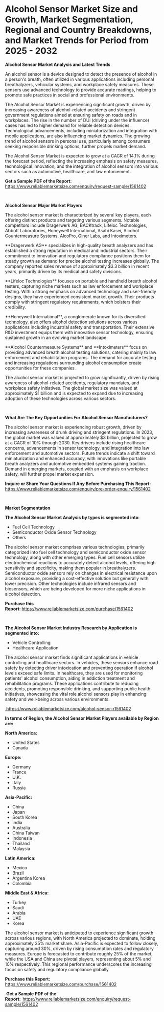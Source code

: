 <p><h1>Alcohol Sensor Market Size and Growth, Market Segmentation, Regional and Country Breakdowns, and Market Trends for Period from 2025 -  2032</h1></p><p><strong>Alcohol Sensor Market Analysis and Latest Trends</strong></p>
<p><p>An alcohol sensor is a device designed to detect the presence of alcohol in a person's breath, often utilized in various applications including personal breathalyzers, vehicular systems, and workplace safety measures. These sensors use advanced technology to provide accurate readings, helping to promote safe practices in social and professional environments.</p><p>The Alcohol Sensor Market is experiencing significant growth, driven by increasing awareness of alcohol-related accidents and stringent government regulations aimed at ensuring safety on roads and in workplaces. The rise in the number of DUI (driving under the influence) cases has led to higher demand for reliable detection devices. Technological advancements, including miniaturization and integration with mobile applications, are also influencing market dynamics. The growing trend of alcohol sensors in personal use, particularly among consumers seeking responsible drinking options, further propels market demand. </p><p>The Alcohol Sensor Market is expected to grow at a CAGR of 14.1% during the forecast period, reflecting the increasing emphasis on safety measures, technological innovation, and the integration of alcohol sensors into various sectors such as automotive, healthcare, and law enforcement.</p></p>
<p><strong>Get a Sample PDF of the Report:&nbsp;</strong> <a href="https://www.reliablemarketsize.com/enquiry/request-sample/1561402?utm_campaign=3532&utm_medium=2&utm_source=Github&utm_content=ia&utm_term=15042025&utm_id=alcohol-sensor">https://www.reliablemarketsize.com/enquiry/request-sample/1561402</a></p>
<p>&nbsp;</p>
<p><strong>Alcohol Sensor Major Market Players</strong></p>
<p><p>The alcohol sensor market is characterized by several key players, each offering distinct products and targeting various segments. Notable competitors include Dragerwerk AG, BACKtrack, Lifeloc Technologies, Abbott Laboratories, Honeywell International, Asahi Kasei, Alcohol Countermeasure Systems, AlcoPro, Giner Labs, and Intoximeters.</p><p>**Dragerwerk AG** specializes in high-quality breath analyzers and has established a strong reputation in medical and industrial sectors. Their commitment to innovation and regulatory compliance positions them for steady growth as demand for precise alcohol testing increases globally. The company reported sales revenue of approximately $3.3 billion in recent years, primarily driven by its medical and safety divisions.</p><p>**Lifeloc Technologies** focuses on portable and handheld breath alcohol testers, capturing niche markets such as law enforcement and workplace testing. With a strong emphasis on advanced technology and user-friendly designs, they have experienced consistent market growth. Their products comply with stringent regulatory requirements, which bolsters their credibility.</p><p>**Honeywell International**, a conglomerate known for its diversified technology, also offers alcohol detection solutions across various applications including industrial safety and transportation. Their extensive R&D investment equips them with innovative sensor technology, ensuring sustained growth in an evolving market landscape.</p><p>**Alcohol Countermeasure Systems** and **Intoximeters** focus on providing advanced breath alcohol testing solutions, catering mainly to law enforcement and rehabilitation programs. The demand for accurate testing and increasing regulations surrounding alcohol consumption create opportunities for these companies.</p><p>The alcohol sensor market is projected to grow significantly, driven by rising awareness of alcohol-related accidents, regulatory mandates, and workplace safety initiatives. The global market size was valued at approximately $1 billion and is expected to expand due to increasing adoption of these technologies across various sectors.</p></p>
<p>&nbsp;</p>
<p><strong>What Are The Key Opportunities For Alcohol Sensor Manufacturers?</strong></p>
<p><p>The alcohol sensor market is experiencing robust growth, driven by increasing awareness of drunk driving and stringent regulations. In 2023, the global market was valued at approximately $3 billion, projected to grow at a CAGR of 10% through 2030. Key drivers include rising healthcare concerns, advancements in sensor technology, and integration into law enforcement and automotive sectors. Future trends indicate a shift toward miniaturization and enhanced accuracy, with innovations like portable breath analyzers and automotive embedded systems gaining traction. Demand in emerging markets, coupled with an emphasis on workplace safety, will further propel market expansion.</p></p>
<p><strong>Inquire or Share Your Questions If Any Before Purchasing This Report:</strong> <a href="https://www.reliablemarketsize.com/enquiry/pre-order-enquiry/1561402?utm_campaign=3532&utm_medium=2&utm_source=Github&utm_content=ia&utm_term=15042025&utm_id=alcohol-sensor">https://www.reliablemarketsize.com/enquiry/pre-order-enquiry/1561402</a></p>
<p>&nbsp;</p>
<p><strong>Market Segmentation</strong></p>
<p><strong>The Alcohol Sensor Market Analysis by types is segmented into:</strong></p>
<p><ul><li>Fuel Cell Technology</li><li>Semiconductor Oxide Sensor Technology</li><li>Others</li></ul></p>
<p><p>The alcohol sensor market comprises various technologies, primarily categorized into fuel cell technology and semiconductor oxide sensor technology, along with other emerging types. Fuel cell sensors utilize electrochemical reactions to accurately detect alcohol levels, offering high sensitivity and specificity, making them popular in breathalyzers. Semiconductor oxide sensors rely on changes in electrical resistance upon alcohol exposure, providing a cost-effective solution but generally with lower precision. Other technologies include infrared sensors and biosensors, which are being developed for more niche applications in alcohol detection.</p></p>
<p><strong>Purchase this Report:&nbsp;</strong><a href="https://www.reliablemarketsize.com/purchase/1561402?utm_campaign=3532&utm_medium=2&utm_source=Github&utm_content=ia&utm_term=15042025&utm_id=alcohol-sensor">https://www.reliablemarketsize.com/purchase/1561402</a></p>
<p>&nbsp;</p>
<p><strong>The Alcohol Sensor Market Industry Research by Application is segmented into:</strong></p>
<p><ul><li>Vehicle Controlling</li><li>Healthcare Application</li></ul></p>
<p><p>The alcohol sensor market finds significant applications in vehicle controlling and healthcare sectors. In vehicles, these sensors enhance road safety by detecting driver intoxication and preventing operation if alcohol levels exceed safe limits. In healthcare, they are used for monitoring patients' alcohol consumption, aiding in addiction treatment and rehabilitation programs. These applications contribute to reducing accidents, promoting responsible drinking, and supporting public health initiatives, showcasing the vital role alcohol sensors play in enhancing safety and well-being across various environments.</p></p>
<p><a href="https://www.reliablemarketsize.com/alcohol-sensor-r1561402?utm_campaign=3532&utm_medium=2&utm_source=Github&utm_content=ia&utm_term=15042025&utm_id=alcohol-sensor">&nbsp;https://www.reliablemarketsize.com/alcohol-sensor-r1561402</a></p>
<p><strong>In terms of Region, the Alcohol Sensor Market Players available by Region are:</strong></p>
<p>
    <p> <strong> North America: </strong>
        <ul>
            <li>United States</li>
            <li>Canada</li>
        </ul>
        </p> 
    <p> <strong> Europe: </strong>
        <ul>
            <li>Germany</li>
            <li>France</li>
            <li>U.K.</li>
            <li>Italy</li>
            <li>Russia</li>
        </ul>
        </p> 
    <p> <strong> Asia-Pacific: </strong>
        <ul>
            <li>China</li>
            <li>Japan</li>
            <li>South Korea</li>
            <li>India</li>
            <li>Australia</li>
            <li>China Taiwan</li>
            <li>Indonesia</li>
            <li>Thailand</li>
            <li>Malaysia</li>
        </ul>
        </p> 
    <p> <strong> Latin America: </strong>
        <ul>
            <li>Mexico</li>
            <li>Brazil</li>
            <li>Argentina Korea</li>
            <li>Colombia</li>
        </ul>
        </p> 
    <p> <strong> Middle East & Africa: </strong>
        <ul>
            <li>Turkey</li>
            <li>Saudi</li>
            <li>Arabia</li>
            <li>UAE</li>
            <li>Korea</li>
        </ul>
    </p>
    </p>
<p><p>The alcohol sensor market is anticipated to experience significant growth across various regions, with North America projected to dominate, holding approximately 35% market share. Asia-Pacific is expected to follow closely, capturing around 30%, driven by rising consumption rates and regulatory measures. Europe is forecasted to contribute roughly 25% of the market, while the USA and China are pivotal players, representing about 5% and 10% respectively. This regional performance underscores the increasing focus on safety and regulatory compliance globally.</p></p>
<p><strong>Purchase this Report: </strong><a href="https://www.reliablemarketsize.com/purchase/1561402?utm_campaign=3532&utm_medium=2&utm_source=Github&utm_content=ia&utm_term=15042025&utm_id=alcohol-sensor">https://www.reliablemarketsize.com/purchase/1561402</a></p>
<p>&nbsp;<strong>Get a Sample PDF of the Report:&nbsp;&nbsp;</strong><a href="https://www.reliablemarketsize.com/enquiry/request-sample/1561402?utm_campaign=3532&utm_medium=2&utm_source=Github&utm_content=ia&utm_term=15042025&utm_id=alcohol-sensor">https://www.reliablemarketsize.com/enquiry/request-sample/1561402</a></p>
<p><strong></strong></p>
<p><p></p><p></p><p></p></p>